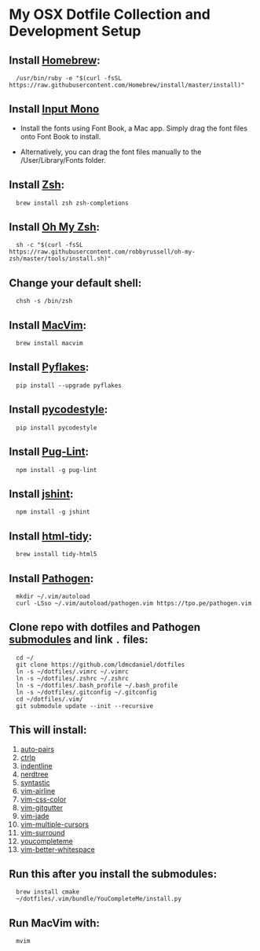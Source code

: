 # My OSX Dotfile Collection and Development Setup

## Install [Homebrew](https://brew.sh/):
```
  /usr/bin/ruby -e "$(curl -fsSL https://raw.githubusercontent.com/Homebrew/install/master/install)"
```

## Install [Input Mono](http://input.fontbureau.com/download/)
  * Install the fonts using Font Book, a Mac app. Simply drag the font files onto Font Book to install.

  * Alternatively, you can drag the font files manually to the /User/Library/Fonts folder.

## Install [Zsh](https://github.com/robbyrussell/oh-my-zsh/wiki/Installing-ZSH):
```
  brew install zsh zsh-completions
```

## Install [Oh My Zsh](https://github.com/robbyrussell/oh-my-zsh):
```
  sh -c "$(curl -fsSL https://raw.githubusercontent.com/robbyrussell/oh-my-zsh/master/tools/install.sh)"
```

## Change your default shell:
```
  chsh -s /bin/zsh
```

## Install [MacVim](https://github.com/macvim-dev/macvim):
```
  brew install macvim
```

## Install [Pyflakes](https://pypi.python.org/pypi/pyflakes):
```
  pip install --upgrade pyflakes
```

## Install [pycodestyle](https://github.com/PyCQA/pycodestyle):
```
  pip install pycodestyle
```

## Install [Pug-Lint](https://github.com/pugjs/pug-lint):
```
  npm install -g pug-lint
```

## Install [jshint](http://jshint.com/install/):
```
  npm install -g jshint
```

## Install [html-tidy](http://www.html-tidy.org/):
```
  brew install tidy-html5
```

## Install [Pathogen](https://github.com/tpope/vim-pathogen):
```
  mkdir ~/.vim/autoload 
  curl -LSso ~/.vim/autoload/pathogen.vim https://tpo.pe/pathogen.vim
```

## Clone repo with dotfiles and Pathogen [submodules](http://vimcasts.org/episodes/synchronizing-plugins-with-git-submodules-and-pathogen/) and link `.` files:
```
  cd ~/
  git clone https://github.com/ldmcdaniel/dotfiles
  ln -s ~/dotfiles/.vimrc ~/.vimrc
  ln -s ~/dotfiles/.zshrc ~/.zshrc
  ln -s ~/dotfiles/.bash_profile ~/.bash_profile
  ln -s ~/dotfiles/.gitconfig ~/.gitconfig
  cd ~/dotfiles/.vim/
  git submodule update --init --recursive
```

## This will install:
1.  [auto-pairs](https://github.com/jiangmiao/auto-pairs)
2.  [ctrlp](https://github.com/kien/ctrlp.vim)
3.  [indentline](https://github.com/yggdroot/indentline)
4.  [nerdtree](https://github.com/scrooloose/nerdtree)
5.  [syntastic](https://github.com/scrooloose/syntastic)
6.  [vim-airline](https://github.com/bling/vim-airline)
7.  [vim-css-color](https://github.com/ap/vim-css-color)
8.  [vim-gitgutter](https://github.com/airblade/vim-gitgutter)
9.  [vim-jade](https://github.com/digitaltoad/vim-jade)
10. [vim-multiple-cursors](https://github.com/terryma/vim-multiple-cursors)
11. [vim-surround](https://github.com/tpope/vim-surround)
12. [youcompleteme](https://github.com/valloric/youcompleteme)
13. [vim-better-whitespace](https://github.com/ntpeters/vim-better-whitespace)

## Run this after you install the submodules:
```
  brew install cmake
  ~/dotfiles/.vim/bundle/YouCompleteMe/install.py
```
## Run MacVim with:
```
  mvim
```
